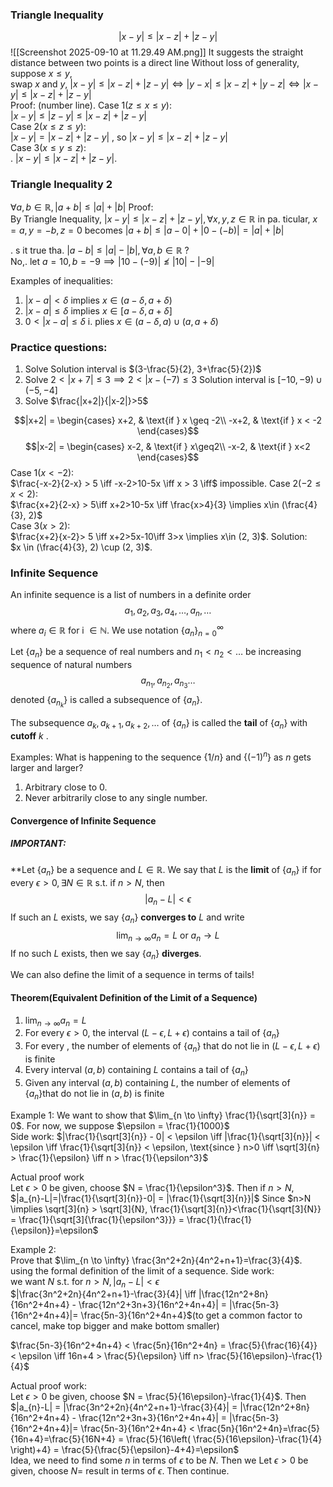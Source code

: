 ### Triangle Inequality
  
$$|x-y|\leq|x-z|+|z-y|$$
![[Screenshot 2025-09-10 at 11.29.49 AM.png]] 
	It suggests the straight distance between two points is a direct line
	Without loss of generality, suppose $x \leq y$,  
	swap $x$ and $y$,  $|x-y|\leq|x-z|+|z-y| \iff |y-x|\leq|x-z|+|y-z| \iff  |x-y|\leq |x-z|+|z-y|$     
	Proof: (number line). 
		Case 1($z\leq x\leq y$):  
			$|x-y|\leq|z-y|\leq|x-z|+|z-y|$   
		Case 2($x\leq z\leq y$):    
			$|x-y|=|x-z|+|z-y|$ , so $|x-y|\leq|x-z|+|z-y|$   
		Case 3($x\leq y\leq z$):  
		. $|x-y|\leq|x-z|+|z-y|$. 
### Triangle Inequality 2  
$\forall a, b \in \mathbb{R}, |a+b|\leq|a|+|b|$ 
Proof:  
	By Triangle Inequality, $|x-y|\leq|x-z|+|z-y|, \forall x, y, z \in \mathbb{R}$ 
	in pa. ticular, $x= a, y = -b, z =0$ 
	becomes $|a+b|\leq|a-0|+|0-(-b)| = |a|+|b|$ 
	
. s it true tha.  $|a - b|\leq|a|-|b|, \forall a, b \in \mathbb{R}$ ?  
	No,. let $a = 10, b = -9 \implies |10-(-9)|\nleq|10|-|-9|$   

Examples of inequalities:  
1) $|x-a|<\delta$ implies $x \in (a-\delta, a+\delta)$ 
2) $|x-a|\leq \delta$ implies $x \in [a-\delta, a+\delta]$  
3) $0<|x-a|\leq\delta$ i. plies $x \in (a-\delta, a) \cup (a, a+\delta)$ 

### Practice questions:
1) Solve 
	Solution interval is $(3-\frac{5}{2}, 3+\frac{5}{2})$
2) Solve $2<|x+7|\leq {3} \implies 2<|x-(-7)\leq {3}$
	 Solution interval is $[-10, -9)\cup(-5, -4]$ 
3) Solve $\frac{|x+2|}{|x-2|}>5$  
	
$$|x+2| = \begin{cases}
x+2, & \text{if } x \geq -2\\
-x+2, & \text{if } x < -2
\end{cases}$$$$|x-2| = \begin{cases}
x-2, & \text{if } x\geq2\\
-x-2, & \text{if } x<2
\end{cases}$$
	Case 1($x<-2$):  
	$\frac{-x-2}{2-x} > 5 \iff -x-2>10-5x \iff x > 3 \iff$ impossible. 
	Case 2($-2\leq x<2$):  
	$\frac{x+2}{2-x} > 5\iff x+2>10-5x \iff \frac{x>4}{3} \implies x\in (\frac{4}{3}, 2)$   
	Case 3($x>2$):  
	$\frac{x+2}{x-2}> 5 \iff x+2>5x-10\iff 3>x \implies x\in (2, 3)$. 
	Solution:    
	$x \in (\frac{4}{3}, 2) \cup (2, 3)$. 


### Infinite Sequence
An infinite sequence is a list of numbers in a definite order 
$$a_{1}, a_{2}, a_{3}, a_{4}, \dots, a_{n}, \dots$$
where $a_{i} \in \mathbb{R} \text{ for i } \in \mathbb{N}$. We use notation $\{a_{n}\}^{\infty}_{n=0}$   

Let $\{a_{n}\}$ be a sequence of real numbers and $n_1< n_2< \dots$ be increasing sequence of natural numbers  $$a_{n_{1}}, a_{n_{2}}, a_{n_{3}}\dots$$ denoted $\{a_{n_{k}}\}$ is called a subsequence of $\{a_{n}\}$.  

The subsequence $a_{k}, a_{k+1}, a_{k+2},\dots$ of $\{a_{n}\}$  is called the **tail** of $\{a_{n}\}$ with **cutoff** $k$ . 

Examples:
What is happening to the sequence $\{1/n\}$ and $\{(-1)^n\}$ as $n$ gets larger and larger?
1) Arbitrary close to 0. 
2) Never arbitrarily close to any single number. 
#### Convergence of Infinite Sequence  

##### IMPORTANT:   
**Let $\{a_{n}\}$ be a sequence and $L \in \mathbb{R}$. We say that $L$ is the **limit** of $\{a_{n}\}$ if $\text{for every } \epsilon > 0, \exists N \in \mathbb{R}$ s.t. if $n>N$, then    
$$
|a_{n}-L|<\epsilon
$$ 
If such an $L$ exists, we say $\{a_{n}\}$ **converges to** $L$ and write   
$$\lim_{n \to \infty} a_{n} = L \text{ or } a_{n} \to L$$If no such $L$ exists, then we say $\{a_{n}\}$ **diverges**.  

We can also define the limit of a sequence in terms of tails!   

#### Theorem(Equivalent Definition of the Limit of a Sequence)
1) $\lim_{n \to \infty} a_{n} =L$  
2) For every $\epsilon > 0$, the interval $(L-\epsilon, L+\epsilon) \text{ contains a tail of } \{a_{n}\}$  
3) For every , the number of elements of $\{a_{n}\} \text{ that do not lie in } (L-\epsilon, L+\epsilon)$ is finite   
4) Every interval $(a, b)$ containing $L$ contains a tail of $\{a_{n}\}$  
5) Given any interval $(a, b)$ containing $L$, the number of elements of $\{a_{n}\} \text{that do not lie in } (a, b)$ is finite  

Example 1:
We want to show that $\lim_{n \to \infty} \frac{1}{\sqrt[3]{n}} = 0$. For now, we suppose $\epsilon = \frac{1}{1000}$  
Side work: $|\frac{1}{\sqrt[3]{n}} - 0| < \epsilon \iff |\frac{1}{\sqrt[3]{n}}| < \epsilon \iff  \frac{1}{\sqrt[3]{n}} < \epsilon, \text{since } n>0 \iff \sqrt[3]{n} > \frac{1}{\epsilon} \iff n > \frac{1}{\epsilon^3}$   

Actual proof work   
Let $\epsilon > 0$ be given, choose $N = \frac{1}{\epsilon^3}$. Then if $n>N$, $|a_{n}-L|=|\frac{1}{\sqrt[3]{n}}-0| = |\frac{1}{\sqrt[3]{n}}|$ 
Since $n>N \implies \sqrt[3]{n} > \sqrt[3]{N}, \frac{1}{\sqrt[3]{n}}<\frac{1}{\sqrt[3]{N}} = \frac{1}{\sqrt[3]{\frac{1}{\epsilon^3}}} = \frac{1}{\frac{1}{\epsilon}}=\epsilon$    

Example 2:  
Prove that $\lim_{n \to \infty} \frac{3n^2+2n}{4n^2+n+1}=\frac{3}{4}$. using the formal definition of the limit of a sequence. 
Side work:   
we want $N$ s.t. for $n>N, |a_{n}-L|<\epsilon$  
$|\frac{3n^2+2n}{4n^2+n+1}-\frac{3}{4}| \iff |\frac{12n^2+8n}{16n^2+4n+4} - \frac{12n^2+3n+3}{16n^2+4n+4}| = |\frac{5n-3}{16n^2+4n+4}|= \frac{5n-3}{16n^2+4n+4}$(to get a common factor to cancel, make top bigger and make bottom smaller)  

$\frac{5n-3}{16n^2+4n+4} < \frac{5n}{16n^2+4n} = \frac{5}{\frac{16}{4}} < \epsilon \iff 16n+4 > \frac{5}{\epsilon} \iff n> \frac{5}{16\epsilon}-\frac{1}{4}$   

Actual proof work:  
Let $\epsilon > 0$ be given, choose $N = \frac{5}{16\epsilon}-\frac{1}{4}$. Then $|a_{n}-L| = |\frac{3n^2+2n}{4n^2+n+1}-\frac{3}{4}| = |\frac{12n^2+8n}{16n^2+4n+4} - \frac{12n^2+3n+3}{16n^2+4n+4}| = |\frac{5n-3}{16n^2+4n+4}|= \frac{5n-3}{16n^2+4n+4} < \frac{5n}{16n^2+4n}=\frac{5}{16n+4}=\frac{5}{16N+4} = \frac{5}{16\left( \frac{5}{16\epsilon}-\frac{1}{4} \right)+4} = \frac{5}{\frac{5}{\epsilon}-4+4}=\epsilon$   
Idea, we need to find some $n \text{ in terms of } \epsilon$ to be $N$. 
Then we Let $\epsilon > 0$ be given, choose $N =$ result in terms of $\epsilon$. Then continue. 






